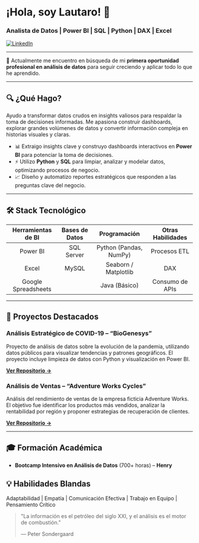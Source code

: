 # ¡Hola, soy Lautaro! 👋 
### Analista de Datos | Power BI | SQL | Python | DAX | Excel

<p align="left"> 
  <a href=https://www.linkedin.com/in/lautaro-portillo-7589451a7/) target="_blank">
    <img src="https://img.shields.io/badge/LinkedIn-0077B5?style=for-the-badge&logo=linkedin&logoColor=white" alt="LinkedIn"/>
  </a>
 

---

🚀 Actualmente me encuentro en búsqueda de mi **primera oportunidad profesional en análisis de datos** para seguir creciendo y aplicar todo lo que he aprendido.

---

## 🔍 ¿Qué Hago?
Ayudo a transformar datos crudos en insights valiosos para respaldar la toma de decisiones informadas. Me apasiona construir dashboards, explorar grandes volúmenes de datos y convertir información compleja en historias visuales y claras.

- 📊 Extraigo insights clave y construyo dashboards interactivos en **Power BI** para potenciar la toma de decisiones.
- ⚡ Utilizo **Python** y **SQL** para limpiar, analizar y modelar datos, optimizando procesos de negocio.
- 📈 Diseño y automatizo reportes estratégicos que responden a las preguntas clave del negocio.

---

## 🛠️ Stack Tecnológico

| Herramientas de BI | Bases de Datos | Programación | Otras Habilidades |
| :---: | :---: | :---: | :---: |
| Power BI | SQL Server | Python (Pandas, NumPy) | Procesos ETL |
| Excel | MySQL | Seaborn / Matplotlib | DAX |
| Google Spreadsheets | | Java (Básico) | Consumo de APIs |

---

## 🚀 Proyectos Destacados


   <td width="50%">
      <h3>Análisis Estratégico de COVID-19 – “BioGenesys”</h3>
      <p>Proyecto de análisis de datos sobre la evolución de la pandemia, utilizando datos públicos para visualizar tendencias y patrones geográficos. El proyecto incluye limpieza de datos con Python y visualización en Power BI.</p>
      <a href="URL_DEL_PROYECTO_EN_GITHUB" target="_blank"><strong>Ver Repositorio &rarr;</strong></a>
    </td>
  </tr>
  <tr>
    <td width="50%">
      <h3>Análisis de Ventas – “Adventure Works Cycles”</h3>
      <p>Análisis del rendimiento de ventas de la empresa ficticia Adventure Works. El objetivo fue identificar los productos más vendidos, analizar la rentabilidad por región y proponer estrategias de recuperación de clientes.</p>
      <a href="https://github.com/lautaroportillo2115/AdventureWorldCycles" target="_blank"><strong>Ver Repositorio &rarr;</strong></a>
    </td>
    <td width="50%">
      </td>
  </tr>
</table>

---

## 🎓 Formación Académica
- **Bootcamp Intensivo en Análisis de Datos** (700+ horas) – **Henry**

## 💡 Habilidades Blandas
Adaptabilidad | Empatía | Comunicación Efectiva | Trabajo en Equipo | Pensamiento Crítico

> "La información es el petróleo del siglo XXI, y el análisis es el motor de combustión."
>
> — Peter Sondergaard
